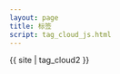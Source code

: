 ```yaml
---
layout: page
title: 标签
script: tag_cloud_js.html
---
```


<div id="tag-cloud">
  {{ site | tag_cloud2 }}
</div>
